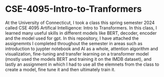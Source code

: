 # CSE-4095-Intro-to-Tranformers

At the University of Connecticut, I took a class this spring semester 2024 called CSE 4095 Artifical Intelligence: Intro to Transformers. In this class, I learned many useful skills in different models like BERT, decoder, encoder and the model used for gpt. In this repository, I have attached the assignemnts I completed throughout the semester in areas such as introduction to juypter notebook and AI as a whole, attention algorithm and visualization,  fine-tuning and transfer learning on a transformer model (mostly used the models BERT and training it on the IMDB dataset), and lastly an assignment in which I had to use all the elemnets from the class to create a model, fine tune it and then ultimately train it.
